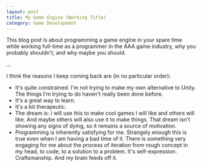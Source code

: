 ```yaml
---
layout: post
title: My Game Engine (Working Title)
category: Game Development
---
```


This blog post is about programming a game engine in your spare time while working full-time as a programmer in the AAA game industry, why you probably shouldn't, and why maybe you should.

...

I think the reasons I keep coming back are (in no particular order):

- It's quite constrained. I'm not trying to make my own alternative to Unity. The things I'm trying to do haven't really been done before.
- It's a great way to learn.
- It's a bit therapeutic. 
- The dream is: I will use this to make cool games I will like and others will like. And maybe others will also use it to make things. That dream isn't showing any signs of dying, so it remains a source of motivation.
- Programming is inherently satisfying for me. Strangely enough this is true even when I am having a bad time of it. There is something very engaging for me about the process of iteration from rough concept in my head, to code, to a solution to a problem. It's self-expression. Craftsmanship. And my brain feeds off it.
